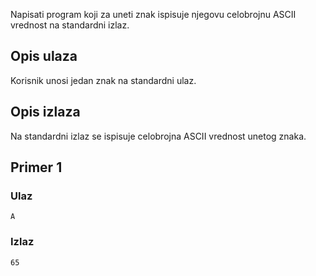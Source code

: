 Napisati program koji za uneti znak ispisuje njegovu celobrojnu ASCII vrednost na standardni izlaz.

## Opis ulaza

Korisnik unosi jedan znak na standardni ulaz.

## Opis izlaza

Na standardni izlaz se ispisuje celobrojna ASCII vrednost unetog znaka.

## Primer 1

### Ulaz

~~~
A
~~~

### Izlaz

~~~
65
~~~
